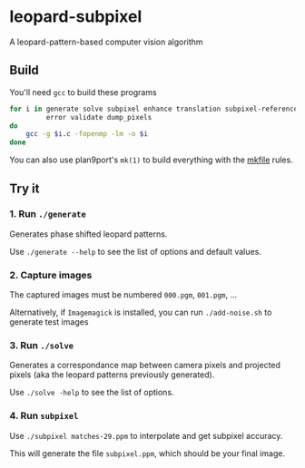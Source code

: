 # leopard-subpixel

A leopard-pattern-based computer vision algorithm

## Build

You'll need `gcc` to build these programs

```bash
for i in generate solve subpixel enhance translation subpixel-reference \
         error validate dump_pixels
do
    gcc -g $i.c -fopenmp -lm -o $i
done
```

You can also use plan9port's `mk(1)` to build everything with the
[mkfile](http://man.cat-v.org/plan_9/1/mk) rules.

## Try it

### 1. Run `./generate`

Generates phase shifted leopard patterns.

Use `./generate --help` to see the list of options and default values.


### 2. Capture images

The captured images must be numbered `000.pgm`, `001.pgm`, ...

Alternatively, if `Imagemagick` is installed, you can run
`./add-noise.sh` to generate test images


### 3. Run `./solve`

Generates a correspondance map between camera pixels and projected
pixels (aka the leopard patterns previously generated).

Use `./solve -help` to see the list of options.


### 4. Run `subpixel`

Use `./subpixel matches-29.ppm` to interpolate and get subpixel
accuracy.

This will generate the file `subpixel.ppm`, which should be your final
image.
